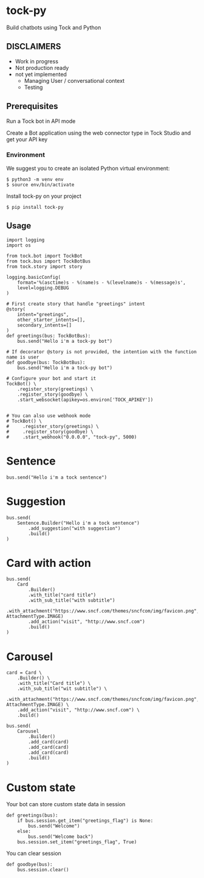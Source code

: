 # tock-py

Build chatbots using Tock and Python

## DISCLAIMERS

 - Work in progress
 - Not production ready 
  - not yet implemented
    - Managing User / conversational context
    - Testing
    
## Prerequisites

Run a Tock bot in API mode

Create a Bot application using the web connector type in Tock Studio and get your API key

### Environment

We suggest you to create an isolated Python virtual environment:

    $ python3 -m venv env
    $ source env/bin/activate
    
Install tock-py on your project

    $ pip install tock-py

## Usage

    import logging
    import os
    
    from tock.bot import TockBot
    from tock.bus import TockBotBus
    from tock.story import story
    
    logging.basicConfig(
        format='%(asctime)s - %(name)s - %(levelname)s - %(message)s',
        level=logging.DEBUG
    )
    
    # First create story that handle "greetings" intent
    @story(
        intent="greetings",
        other_starter_intents=[],
        secondary_intents=[]
    )
    def greetings(bus: TockBotBus):
        bus.send("Hello i'm a tock-py bot")
    
    # If decorator @story is not provided, the intention with the function name is user
    def goodbye(bus: TockBotBus):
        bus.send("Hello i'm a tock-py bot")
    
    # Configure your bot and start it
    TockBot() \
        .register_story(greetings) \
        .register_story(goodbye) \
        .start_websocket(apikey=os.environ['TOCK_APIKEY'])


    # You can also use webhook mode
    # TockBot() \
    #     .register_story(greetings) \
    #     .register_story(goodbye) \
    #     .start_webhook("0.0.0.0", "tock-py", 5000)

# Sentence

    bus.send("Hello i'm a tock sentence")
    
# Suggestion

    bus.send(
        Sentence.Builder("Hello i'm a tock sentence")
            .add_suggestion("with suggestion")
            .build()
    )

# Card with action

    bus.send(
        Card
            .Builder()
            .with_title("card title")
            .with_sub_title("with subtitle")
            .with_attachment("https://www.sncf.com/themes/sncfcom/img/favicon.png", AttachmentType.IMAGE)
            .add_action("visit", "http://www.sncf.com")
            .build()
    )

# Carousel
    card = Card \
        .Builder() \
        .with_title("Card title") \
        .with_sub_title("wit subtitle") \
        .with_attachment("https://www.sncf.com/themes/sncfcom/img/favicon.png", AttachmentType.IMAGE) \
        .add_action("visit", "http://www.sncf.com") \
        .build()
        
    bus.send(
        Carousel
            .Builder()
            .add_card(card)
            .add_card(card)
            .add_card(card)
            .build()
    )
    
# Custom state

Your bot can store custom state data in session

    def greetings(bus):
        if bus.session.get_item("greetings_flag") is None:
            bus.send("Welcome")
        else:
            bus.send("Welcome back")
        bus.session.set_item("greetings_flag", True)
        
You can clear session

    def goodbye(bus):
        bus.session.clear()